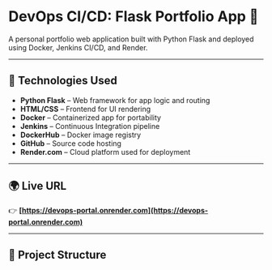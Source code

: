 # DevOps CI/CD: Flask Portfolio App 🚀

A personal portfolio web application built with Python Flask and deployed using Docker, Jenkins CI/CD, and Render.

---

## 🔧 Technologies Used

- **Python Flask** – Web framework for app logic and routing
- **HTML/CSS** – Frontend for UI rendering
- **Docker** – Containerized app for portability
- **Jenkins** – Continuous Integration pipeline
- **DockerHub** – Docker image registry
- **GitHub** – Source code hosting
- **Render.com** – Cloud platform used for deployment

---

## 🌍 Live URL

👉 **[https://devops-portal.onrender.com](https://devops-portal.onrender.com)**

---

## 📁 Project Structure

